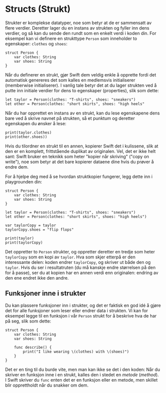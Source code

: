 # Structs (Strukt)

Strukter er komplekse datatyper, noe som betyr at de er sammensatt av flere verdier. Deretter lager du en instans av strukten og fyller inn dens verdier, og så kan du sende den rundt som en enkelt verdi i koden din. For eksempel kan vi definere en strukttype `Person` som inneholder to egenskaper: `clothes` og `shoes`:

    struct Person {
        var clothes: String
        var shoes: String
    }

Når du definerer en strukt, gjør Swift dem veldig enkle å opprette fordi det automatisk genereres det som kalles en medlemsvis initialiserer (memberwise initialiserer). I vanlig tale betyr det at du lager strukten ved å putte inn initiale verdier for dens to egenskaper (properties), slik som dette:

    let taylor = Person(clothes: "T-shirts", shoes: "sneakers")
    let other = Person(clothes: "short skirts", shoes: "high heels"

Når du har opprettet en instans av en strukt, kan du lese egenskapene dens bare ved å skrive navnet på strukten, så et punktum og deretter egenskapen du ønsker å lese:

    print(taylor.clothes)
    print(other.shoes))

Hvis du tilordner en strukt til en annen, kopierer Swift det i kulissene, slik at den er en komplett, frittstående duplikat av originalen. Vel, det er ikke helt sant: Swift bruker en teknikk som heter "kopier når skriving" ("copy on write"), noe som betyr at det bare kopierer dataene dine hvis du prøver å endre dem.

For å hjelpe deg med å se hvordan struktkopier fungerer, legg dette inn i playgrounden din:

    struct Person {
        var clothes: String
        var shoes: String
    }

    let taylor = Person(clothes: "T-shirts", shoes: "sneakers")
    let other = Person(clothes: "short skirts", shoes: "high heels")

    var taylorCopy = taylor
    taylorCopy.shoes = "flip flops"

    print(taylor)
    print(taylorCopy)

Det oppretter to `Person` strukter, og oppretter deretter en tredje som heter `taylorCopy` som en kopi av `taylor`. Hva som skjer etterpå er den interessante delen: koden endrer `taylorCopy`, og skriver ut både den og `taylor`. Hvis du ser i resultatruten (du må kanskje endre størrelsen på den for å passe), ser du at kopien har en annen verdi enn originalen: endring av den ene endret ikke den andre.


## Funksjoner inne i strukter

Du kan plassere funksjoner inn i strukter, og det er faktisk en god idé å gjøre det for alle funksjoner som leser eller endrer data i strukten. Vi kan for eksempel legge til en funksjon i vår `Person` strukt for å beskrive hva de har på seg, slik som dette:

    struct Person {
        var clothes: String
        var shoes: String
        
        func describe() {
            print("I like wearing \(clothes) with \(shoes)")
        }
    }

Det er en ting til du burde vite, men man kan ikke se det i den koden: Når du skriver en funksjon inne i en strukt, kalles den i stedet en *metode* (*method*). I Swift skriver du `func` enten det er en funksjon eller en metode, men skillet blir opprettholdt når du snakker om dem.